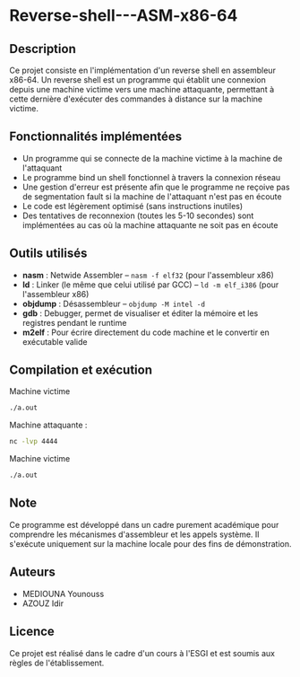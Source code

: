 ﻿# Reverse-shell---ASM-x86-64

## Description
Ce projet consiste en l'implémentation d'un reverse shell en assembleur x86-64. Un reverse shell est un programme qui établit une connexion depuis une machine victime vers une machine attaquante, permettant à cette dernière d'exécuter des commandes à distance sur la machine victime.

## Fonctionnalités implémentées
- Un programme qui se connecte de la machine victime à la machine de l'attaquant
- Le programme bind un shell fonctionnel à travers la connexion réseau
- Une gestion d'erreur est présente afin que le programme ne reçoive pas de segmentation fault si la machine de l'attaquant n'est pas en écoute
- Le code est légèrement optimisé (sans instructions inutiles)
- Des tentatives de reconnexion (toutes les 5-10 secondes) sont implémentées au cas où la machine attaquante ne soit pas en écoute

## Outils utilisés
- **nasm** : Netwide Assembler – `nasm -f elf32` (pour l'assembleur x86)
- **ld** : Linker (le même que celui utilisé par GCC) – `ld -m elf_i386` (pour l'assembleur x86)
- **objdump** : Désassembleur – `objdump -M intel -d`
- **gdb** : Debugger, permet de visualiser et éditer la mémoire et les registres pendant le runtime
- **m2elf** : Pour écrire directement du code machine et le convertir en exécutable valide

## Compilation et exécution
Machine victime
```bash
./a.out
```
Machine attaquante :
```bash
nc -lvp 4444
```
Machine victime
```bash
./a.out
```

## Note
Ce programme est développé dans un cadre purement académique pour comprendre les mécanismes d'assembleur et les appels système. Il s'exécute uniquement sur la machine locale pour des fins de démonstration.

## Auteurs
- MEDIOUNA Younouss
- AZOUZ Idir

## Licence
Ce projet est réalisé dans le cadre d'un cours à l'ESGI et est soumis aux règles de l'établissement.
